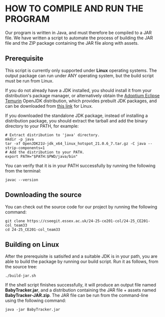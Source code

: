 # HOW TO COMPILE AND RUN THE PROGRAM
Our program is written in Java, and must therefore be compiled to a JAR file. We have written a script to automate the process of building the JAR file and the ZIP package containing the JAR file along with assets.

## Prerequisite
This script is currently only supported under **Linux** operating systems. The output package can run under ANY operating system, but the build script must be run from Linux.

If you do not already have a JDK installed, you should install it from your distribution's package manager, or alternatively obtain the [Adoptium Eclipse Temurin](https://adoptium.net/temurin/) OpenJDK distribution, which provides prebuilt JDK packages, and can be downloaded from [this link](https://adoptium.net/temurin/releases/?os=linux&package=jdk) for Linux.

If you downloaded the standalone JDK package, instead of installing a distribution package, you should extract the tarball and add the binary directory to your PATH, for example:
```
# Extract distribution to 'java' directory.
mkdir -p java
tar -xf OpenJDK21U-jdk_x64_linux_hotspot_21.0.6_7.tar.gz -C java --strip-components=1
# Add the distribution to your PATH.
export PATH="$PATH:$PWD/java/bin"
```

You can verify that it is in your PATH successfully by running the following from the terminal:
```
javac --version
```

## Downloading the source
You can check out the source code for our project by running the following command:
```
git clone https://cseegit.essex.ac.uk/24-25-ce201-col/24-25_CE201-col_team33
cd 24-25_CE201-col_team33
```

## Building on Linux
After the prerequisite is satisifed and a suitable JDK is in your path, you are able to build the package by running our build script. Run it as follows, from the source tree:

```
./build-jar.sh
```

If the shell script finishes successfully, it will produce an output file named **BabyTracker.jar**, and a distribution containing the JAR file + assets named **BabyTracker-JAR.zip**. The JAR file can be run from the command-line using the following command:
```
java -jar BabyTracker.jar
```

